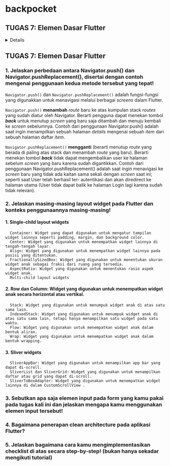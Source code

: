 # backpocket

## TUGAS 7: Elemen Dasar Flutter
<details>
### 1. Apa perbedaan utama antara stateless dan stateful widget dalam konteks pengembangan aplikasi Flutter?
   Stateless widget tidak pernah berubah sehingga tidak bergantung pada apapun selain informasi tentang konfigurasinya; Contohnya adalah **Icon**, **IconButton**, dan **Text**

   Stateful widget bersifat dinamis karena dapat mengubah wujudnya setelah dipicu oleh _events_ yang dilakukan oleh user atau saat menerima data; Contohnya adalah **Checkbox**, **Radio**, **Slider**,         **InkWell**, **Form**,dan **TextField**
   
   
### 2. Sebutkan seluruh widget yang kamu gunakan untuk menyelesaikan tugas ini dan jelaskan fungsinya masing-masing.
   - MyApp (Class)
    Sebuah StatelessWidget yang merupakan root (akar) dari aplikasi. Ini adalah widget yang pertama kali dijalankan saat aplikasi dimulai. Widget ini digunakan untuk mengonfigurasi aplikasi, mengatur        tema serta halaman utama, dan merupakan widget yang paling awal dijalankan saat aplikasi di-run.

  - MaterialApp (Widget)
    Widget yang mengonfigurasi aplikasi Flutter dengan berbagai pengaturan. Contohnya untuk mengatur judul aplikasi, tema, dan halaman utama.
  
  - theme (ThemeData)
    Properti yang mengatur tema visual aplikasi, termasuk palet warna, tampilan, dan gaya.
  
  - colorScheme (ColorScheme)
    Properti yang mengatur palet warna untuk tema aplikasi
  
  - home (Widget)
    Properti yang mengatur halaman utama (root) aplikasi, yaitu MyHomePage.
  
  - MyHomePage (Class)
    StatelessWidget yang menjadi halaman utama home page aplikasi
  
  - Scaffold (Widget)
    Widget yang mengatur struktur dasar halaman.
  
  - AppBar (Widget)
    Widget yang menampilkan bar di lokasi paling atas halaman dengan judul 'backpocket'
  
  - SingleChildScrollView (Widget)
    Sebuah wrapper yang memungkinkan kontennya dapat digulir. Ini berguna saat ada konten yang lebih panjang dari layar.
  
  - Padding (Widget)
    Digunakan untuk menambahkan padding di sekitar konten widget lain
  
  - Column (Widget)
    Digunakan untuk menampilkan widget-child secara vertikal
  
  - Text (Widget)
    Widget untuk menampilkan teks
  
  - GridView.count (Widget)
    Widget untuk menampilkan grid layout dengan jumlah kolom yang tetap. Digunakan untuk menampilkan daftar item toko.
  
  - ShopCard (Class)
    StatelessWidget yang berwujud dan berfungsi sebagai tombol untuk diklik
  
  - Material (Widget)
    mengatur warna latar belakang.
  
  - InkWell (Widget)
    membuat area yang memperbolehkan user untuk mengeklik kartu dan menampilkan pesan Snackbar.
  
  - Icon (Widget)
    menampilkan ikon pada kartu toko.
  
  - SnackBar (Widget)
    menampilkan pesan sementara (biasanya notifikasi) di bagian bawah layar ketika user mengklik item toko.
   
### 3. Jelaskan bagaimana cara kamu mengimplementasikan checklist di atas secara step-by-step (bukan hanya sekadar mengikuti tutorial)
   1. install Flutter untuk windows dari cmd di direktori yang mau ditempatkan oleh folder proyek
   2. masuk ke direktori proyek dan create project flutter
   3. buat file baru menu.dart dalam direktori backpocket/lib untuk membuat menu utama pada aplikasi
   4. buat class MyHomePage dan class MyHomePageState pada file menu.dart
   5. import menu.dart ke main.dart
   6. ubah menu.dart dari stateful menjadi stateless
   7. Tambah list yang berisi ShopItem agar dapat menampilkan tombol-tombol di home
   8. Set Scaffold agar format tombol dapat di-scroll, memiliki padding, dan di-set menjadi gridView
   9. buat widget stateless bernama ShopCard untuk menampilkan card
   10. push kode ke repositori github
</details>

## TUGAS 7: Elemen Dasar Flutter

### 1. Jelaskan perbedaan antara Navigator.push() dan Navigator.pushReplacement(), disertai dengan contoh mengenai penggunaan kedua metode tersebut yang tepat!
   `Navigator.push()` dan `Navigator.pushReplacement()` adalah fungsi-fungsi yang digunakkan untuk menavigasi melalui berbagai _screens_ dalam Flutter.
   
   `Navigator.push()` **menambah** _route_ baru ke atas kumpulan stack _routes_ yang sudah diatur oleh Navigator. 
   Berarti pengguna dapat menekan tombol _**back**_ untuk menutup _screen_ yang baru saja ditambah dan menuju kembali  ke _screen_ sebelumnya.
   Contoh dari penggunaan Navigator.push() adalah saat ingin menampilkan sebuah halaman _details_ mengenai sebuah _item_ dari sebuah halaman daftar _item_.

   `Navigator.pushReplacement()` **mengganti** (berarti menutup _route_ yang berada di paling atas stack dan menambah _route_ yang baru). 
   Berarti menekan tombol _**back**_ tidak dapat mengembalikan user ke halaman sebelum _screen_ yang baru karena sudah digantikkan.
   Contoh dari penggunaan Navigator.pushReplacement() adalah saat ingin menavigasi ke _screen_ baru yang tidak ada kaitan sama sekali dengan _screen_ saat ini; seperti saat User telah berhasil ter-         autentikasi dan akan diredirect ke halaman utama (User tidak dapat balik ke halaman Login lagi karena sudah tidak relevan).
   
### 2. Jelaskan masing-masing layout widget pada Flutter dan konteks penggunaannya masing-masing!
#### 1. Single-child layout widgets

      Container: Widget yang dapat digunakan untuk mengatur tampilan widget lainnya seperti padding, margin, dan background color.
      Center: Widget yang digunakan untuk menempatkan widget lainnya di tengah-tengah layar.
      Align: Widget yang digunakan untuk menempatkan widget lainnya pada posisi yang ditentukan.
      FractionallySizedBox: Widget yang digunakan untuk menentukan ukuran widget anak sebagai fraksi dari ruang yang tersedia.
      AspectRatio: Widget yang digunakan untuk menentukan rasio aspek widget anak.
      Multi-child layout widgets

#### 2. Row dan Column: Widget yang digunakan untuk menempatkan widget anak secara horizontal atau vertikal.
      
      Stack: Widget yang digunakan untuk menumpuk widget anak di atas satu sama lain.
      IndexedStack: Widget yang digunakan untuk menumpuk widget anak di atas satu sama lain, tetapi hanya menampilkan satu widget pada satu waktu.
      Flow: Widget yang digunakan untuk menempatkan widget anak dalam bentuk aliran.
      Wrap: Widget yang digunakan untuk menempatkan widget anak dalam bentuk wrapping.
      
#### 3. Sliver widgets

      SliverAppBar: Widget yang digunakan untuk menampilkan app bar yang dapat di-scroll.
      SliverList dan SliverGrid: Widget yang digunakan untuk menampilkan daftar atau grid yang dapat di-scroll.
      SliverToBoxAdapter: Widget yang digunakan untuk menempatkan widget lainnya di dalam CustomScrollView .

### 3. Sebutkan apa saja elemen input pada form yang kamu pakai pada tugas kali ini dan jelaskan mengapa kamu menggunakan elemen input tersebut!
### 4. Bagaimana penerapan clean architecture pada aplikasi Flutter?
### 5. Jelaskan bagaimana cara kamu mengimplementasikan checklist di atas secara step-by-step! (bukan hanya sekadar mengikuti tutorial)

